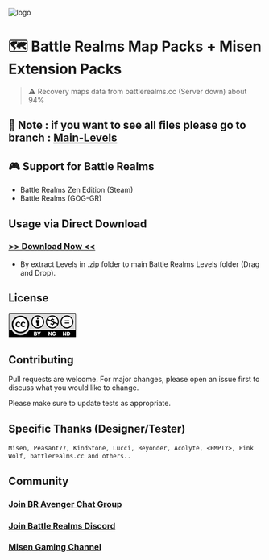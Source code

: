 
![logo](https://github.com/KravitzMC/BattleRealmsMapPacks/blob/main/brbanner.png "Map packs logo")



# 🗺 Battle Realms Map Packs + Misen Extension Packs

> ⚠️ Recovery maps data from battlerealms.cc (Server down) about 94%
 
<h2> 🔴 Note : if you want to see all files please go to branch : <a href="https://github.com/KravitzMC/BattleRealmsMapPacks/tree/main-levels">Main-Levels</a></h2>

## 🎮 Support for Battle Realms 

- Battle Realms Zen Edition (Steam)
- Battle Realms (GOG-GR)

## Usage via Direct Download

### [>> Download Now << ](https://github.com/KravitzMC/BattleRealmsMapPacks/archive/refs/heads/main-levels.zip)

- By extract Levels in .zip folder to main Battle Realms Levels folder (Drag and Drop).

## License 
[![License: CC BY-NC-ND 4.0](https://raw.githubusercontent.com/KravitzMC/BattleRealmsMapPacks/main/byncnd.png)](https://creativecommons.org/licenses/by-nc-nd/4.0/)

## Contributing
Pull requests are welcome. For major changes, please open an issue first to discuss what you would like to change.

Please make sure to update tests as appropriate.

## Specific Thanks (Designer/Tester)

```
Misen, Peasant77, KindStone, Lucci, Beyonder, Acolyte, <EMPTY>, Pink Wolf, battlerealms.cc and others.. 
```

## Community

### [Join BR Avenger Chat Group](https://s.team/chat/CdxIJrFX)

### [Join Battle Realms Discord](https://discord.com/invite/battlerealms)

### [Misen Gaming Channel](https://www.youtube.com/channel/UCpWZX3l0ugvV929QJWPih1g)
